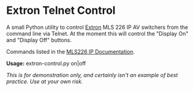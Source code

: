 # Extron Telnet Control

A small Python utility to control [Extron](http://www.extron.com/) MLS 226 IP AV switchers from the command line via Telnet. At the moment this will control the "Display On" and "Display Off" buttons.

Commands listed in the [MLS226 IP Documentation](http://www.extron.co.uk/download/files/userman/MLC104_ch5_SIS_B_092005.pdf).

**Usage:** extron-control.py <ip> on|off

_This is for demonstration only, and certainly isn't an example of best practice. Use at your own risk._
